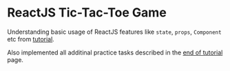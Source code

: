 # ReactJS Tic-Tac-Toe Game

Understanding basic usage of ReactJS features like `state`, `props`, `Component` etc from [tutorial][1].

Also implemented all additinal practice tasks described in the [end of tutorial][2] page.


[1]: https://reactjs.org/tutorial/tutorial.html
[2]: https://reactjs.org/tutorial/tutorial.html#wrapping-up
